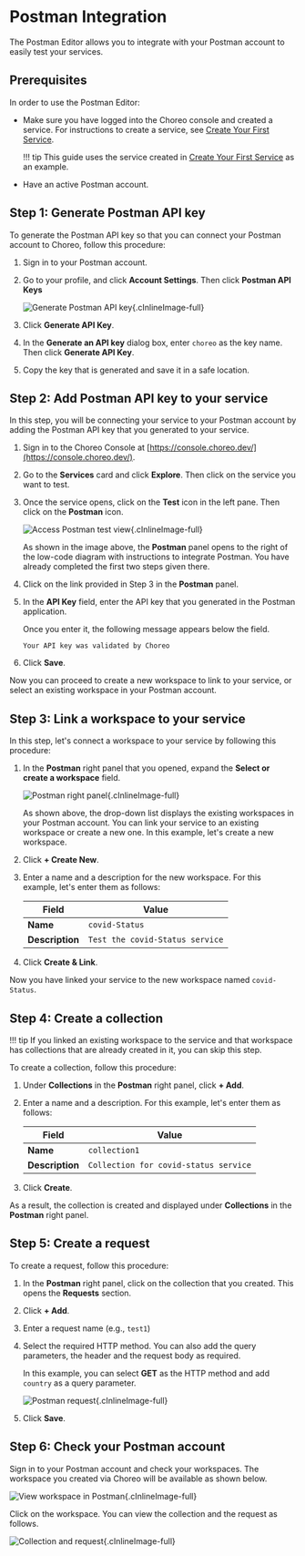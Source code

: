 # Postman Integration

The Postman Editor allows you to integrate with your Postman account to easily test your services.

## Prerequisites

In order to use the Postman Editor:

- Make sure you have logged into the Choreo console and created a service. For instructions to create a service, see [Create Your First Service](../services/create-your-first-service.md).

    !!! tip
        This guide uses the service created in [Create Your First Service](../services/create-your-first-service.md) as an example.
        
- Have an active Postman account.

## Step 1: Generate Postman API key

To generate the Postman API key so that you can connect your Postman account to Choreo, follow this procedure:

1. Sign in to your Postman account.

2. Go to your profile, and click **Account Settings**. Then click **Postman API Keys**

    ![Generate Postman API key](../assets/img/postman/generate-postman-api-key.png){.cInlineImage-full}

3. Click **Generate API Key**.

4. In the **Generate an API key** dialog box, enter `choreo` as the key name. Then click **Generate API Key**.

5. Copy the key that is generated and save it in a safe location.

## Step 2: Add Postman API key to your service

In this step, you will be connecting your service to your Postman account by adding the Postman API key that you generated to your service.

1. Sign in to the Choreo Console at [https://console.choreo.dev/](https://console.choreo.dev/).

2. Go to the **Services** card and click **Explore**. Then click on the service you want to test.

3. Once the service opens, click on the **Test** icon in the left pane. Then click on the **Postman** icon.

    ![Access Postman test view](../assets/img/postman/access-postman-test-view.png){.cInlineImage-full}
    
    As shown in the image above, the **Postman** panel opens to the right of the low-code diagram with instructions to integrate Postman. You have already completed the first two steps given there.

4. Click on the link provided in Step 3 in the **Postman** panel.

5. In the **API Key** field, enter the API key that you generated in the Postman application.

    Once you enter it, the following message appears below the field.
    
    ```text
    Your API key was validated by Choreo
    ```
   
6. Click **Save**. 

Now you can proceed to create a new workspace to link to your service, or select an existing workspace in your Postman account.

## Step 3: Link a workspace to your service

In this step, let's connect a workspace to your service by following this procedure:

1. In the **Postman** right panel that you opened, expand the **Select or create a workspace** field.

    ![Postman right panel](../assets/img/postman/postman-right-panel.png){.cInlineImage-full}
    
    As shown above, the drop-down list displays the existing workspaces in your Postman account. You can link your service to an existing workspace or create a new one. In this example, let's create a new workspace.
    
2. Click **+ Create New**.

3. Enter a name and a description for the new workspace. For this example, let's enter them as follows:

    | **Field**       | **Value**                       |
    |-----------------|---------------------------------|
    | **Name**        | `covid-Status`                  |
    | **Description** | `Test the covid-Status service` |
    
4. Click **Create & Link**.

Now you have linked your service to the new workspace named `covid-Status`.

## Step 4: Create a collection

!!! tip
    If you linked an existing workspace to the service and that workspace has collections that are already created in it, you can skip this step.
    
To create a collection, follow this procedure:

1. Under **Collections** in the **Postman** right panel, click **+ Add**.

2. Enter a name and a description. For this example, let's enter them as follows:

    | **Field**       | **Value**                             |
    |-----------------|---------------------------------------|
    | **Name**        | `collection1`                         |
    | **Description** | `Collection for covid-status service` |
    
3. Click **Create**.

As a result, the collection is created and displayed under **Collections** in the **Postman** right panel.

## Step 5: Create a request

To create a request, follow this procedure:

1. In the **Postman** right panel, click on the collection that you created. This opens the **Requests** section.

2. Click **+ Add**.

3. Enter a request name (e.g., `test1`)

4. Select the required HTTP method. You can also add the query parameters, the header and the request body as required.

    In this example, you can select **GET** as the HTTP method and add `country` as a query parameter.
    
    ![Postman request](../assets/img/postman/postman-request.png){.cInlineImage-full}
    
5. Click **Save**.

## Step 6: Check your Postman account

Sign in to your Postman account and check your workspaces. The workspace you created via Choreo will be available as shown below.

![View workspace in Postman](../assets/img/postman/workspace-in-postman.png){.cInlineImage-full}

Click on the workspace. You can view the collection and the request as follows.

![Collection and request](../assets/img/postman/collection-and-request.png){.cInlineImage-full}